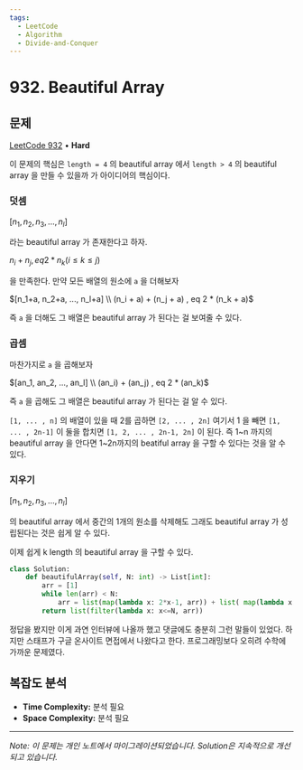 ```yaml
---
tags:
  - LeetCode
  - Algorithm
  - Divide-and-Conquer
---
```


# 932. Beautiful Array

## 문제

[LeetCode 932](https://leetcode.com/problems/beautiful-array/) • **Hard**

이 문제의 핵심은 `length = 4` 의 beautiful array 에서 `length > 4` 의 beautiful array 을 만들 수 있을까 가 아이디어의 핵심이다.

### 덧셈

$[n_1,n_2,n_3,...,n_l]$

라는 beautiful array 가 존재한다고 하자.

$n_i+n_j , eq 2 * n_k (i \leq k \leq j)$

을 만족한다. 만약 모든 배열의 원소에 `a` 을 더해보자

$[n_1+a, n_2+a, ..., n_l+a] \\ (n_i + a) + (n_j + a) , eq 2 * (n_k + a)$

즉 `a` 을 더해도 그 배열은 beautiful array 가 된다는 걸 보여줄 수 있다.

### 곱셈

마찬가지로 `a` 을 곱해보자

$[an_1, an_2, ..., an_l] \\ (an_i) + (an_j) , eq 2 * (an_k)$

즉 `a` 을 곱해도 그 배열은 beautiful array 가 된다는 걸 알 수 있다.

`[1, ... , n]` 의 배열이 있을 때 2를 곱하면 `[2, ... , 2n]` 여기서 1 을 빼면 `[1, ... , 2n-1]` 이 둘을 합치면 `[1, 2, ... , 2n-1, 2n]` 이 된다. 즉 1~n 까지의 beautiful array 을 안다면 1~2n까지의 beatiful array 을 구할 수 있다는 것을 알 수 있다.

### 지우기

$[n_1,n_2,n_3,...,n_l]$

의 beautiful array 에서 중간의 1개의 원소를 삭제해도 그래도 beautiful array 가 성립된다는 것은 쉽게 알 수 있다.

이제 쉽게 k length 의 beautiful array 을 구할 수 있다.

```python
class Solution:
    def beautifulArray(self, N: int) -> List[int]:
        arr = [1]
        while len(arr) < N:
            arr = list(map(lambda x: 2*x-1, arr)) + list( map(lambda x: 2*x, arr))
        return list(filter(lambda x: x<=N, arr))
```

정답을 봤지만 이게 과연 인터뷰에 나올까 했고 댓글에도 충분히 그런 말들이 있었다. 하지만 스태프가 구글 온사이트 면접에서 나왔다고 한다. 프로그래밍보다 오히려 수학에 가까운 문제였다.

## 복잡도 분석

- **Time Complexity:** 분석 필요
- **Space Complexity:** 분석 필요

---

*Note: 이 문제는 개인 노트에서 마이그레이션되었습니다. Solution은 지속적으로 개선되고 있습니다.*
